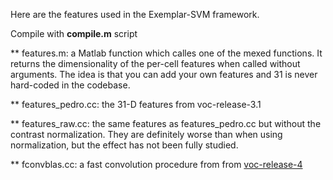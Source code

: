 Here are the features used in the Exemplar-SVM framework.

Compile with **compile.m** script

** features.m: a Matlab function which calles one of the mexed functions. It returns the dimensionality of the per-cell features when called without arguments.  The idea is that you can add your own features and 31 is never hard-coded in the codebase.

** features_pedro.cc: the 31-D features from voc-release-3.1

** features_raw.cc: the same features as features_pedro.cc but without the contrast normalization.  They are definitely worse than when using normalization, but the effect has not been fully studied.

** fconvblas.cc: a fast convolution procedure from from [voc-release-4](http://people.cs.uchicago.edu/~pff/latent-release4/)
